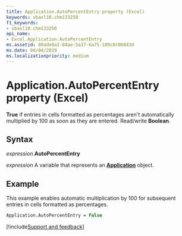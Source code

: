 ```yaml
---
title: Application.AutoPercentEntry property (Excel)
keywords: vbaxl10.chm133250
f1_keywords:
- vbaxl10.chm133250
api_name:
- Excel.Application.AutoPercentEntry
ms.assetid: 80ade0a1-84ae-5a17-6a75-189c0c06843d
ms.date: 04/04/2019
ms.localizationpriority: medium
---
```



# Application.AutoPercentEntry property (Excel)

**True** if entries in cells formatted as percentages aren't automatically multiplied by 100 as soon as they are entered. Read/write **Boolean**.


## Syntax

_expression_.**AutoPercentEntry**

_expression_ A variable that represents an **[Application](Excel.Application(object).md)** object.


## Example

This example enables automatic multiplication by 100 for subsequent entries in cells formatted as percentages.

```vb
Application.AutoPercentEntry = False
```




[!include[Support and feedback](~/includes/feedback-boilerplate.md)]